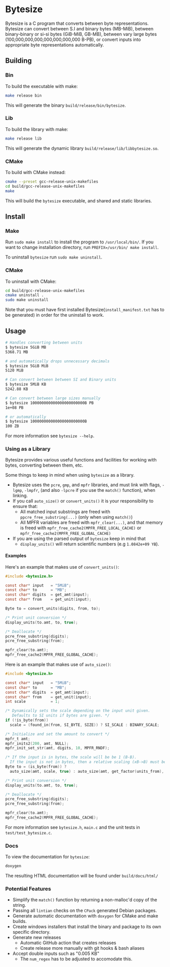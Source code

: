 # Bytesize

Bytesize is a C program that converts between byte representations.
Bytesize can convert between S.I and binary bytes (MB-MiB), between
binary-binary or si-si bytes (GiB-MiB, GB-MB), between vary large bytes
(100,000,000,000,000,000,000,000 B-PB), or convert inputs into
appropriate byte representations automatically.

## Building

### Bin

To build the executable with make:

``` bash
make release bin
```

This will generate the binary `build/release/bin/bytesize`.


### Lib

To build the library with make:
``` bash
make release lib
```

This will generate the dynamic library `build/release/lib/libbytesize.so`.

### CMake

To build with CMake instead:

``` bash
cmake --preset gcc-release-unix-makefiles
cd build/gcc-release-unix-makefiles
make
```

This will build the `bytesize` executable, and shared and static libraries.

## Install

### Make
Run `sudo make install` to install the program to `/usr/local/bin/`.
If you want to change installation directory, run `PREFIX=/usr/bin/ make install`.

To uninstall `bytesize` run `sudo make uninstall`.

### CMake

To uninstall with CMake:

``` bash
cd build/gcc-release-unix-makefiles
cmake uninstall .
sudo make uninstall
```

Note that you must have first installed Bytesize(`install_manifest.txt`
has to be generated) in order for the uninstall to work.

## Usage

``` bash
# Handles converting between units 
$ bytesize 5GiB MB
5368.71 MB

# and automatically drops unnecessary decimals
$ bytesize 5GiB MiB
5120 MiB

# Can convert between between SI and Binary units 
$ bytesize 5MiB KB
5242.88 KB

# Can convert between large sizes manually
$ bytesize 100000000000000000000000B PB
1e+08 PB

# or automatically
$ bytesize 100000000000000000000000B
100 ZB
```

For more information see `bytesize --help`.

### Using as a Library

Bytesize provides various useful functions and facilities for working with bytes, converting between them, etc.

Some things to keep in mind when using `bytesize` as a library.

- Bytesize uses the `pcre`, `gmp`, and `mpfr` libraries, and must link with flags, `-lgmp`, `-lmpfr`, (and also `-lpcre` if you use the `match()` function), when linking.
- If you call `auto_size()` or `convert_units()` it is your responsibility to ensure that:
    - All matched input substrings are freed with `ppcre_free_substring(...)` (only when using `match()`)
    - All MPFR variables are freed with `mpfr_clear(...)`, and that memory is
        freed with `mpfr_free_cache2(MPFR_FREE_LOCAL_CACHE)` or `mpfr_free_cache2(MPFR_FREE_GLOBAL_CACHE)`
- If you are using the parsed output of `bytesize` keep in mind that
    - `display_units()` will return scientific numbers (e.g `1.0842e+09 YB`).

#### Examples

Here's an example that makes use of `convert_units()`:

``` c
#include <bytesize.h>

const char* input   = "5MiB";
const char* to      = "MB";
const char* digits  = get_amt(input);
const char* from    = get_unit(input);

Byte to = convert_units(digits, from, to);

/* Print unit conversion */
display_units(to.amt, to, true);

/* Deallocate */
pcre_free_substring(digits);
pcre_free_substring(from);

mpfr_clear(to.amt);
mpfr_free_cache2(MPFR_FREE_GLOBAL_CACHE);
```

Here is an example that makes use of `auto_size()`:

``` c
#include <bytesize.h>

const char* input   = "5MiB";
const char* to      = "MB";
const char* digits  = get_amt(input);
const char* from    = get_unit(input);
int scale           = 1;

/* Dynamically sets the scale depending on the input unit given.
   Defaults to SI units if bytes are given. */
if (!is_byte(from))
  scale = (found_in(from, SI_BYTE, SIZE)) ? SI_SCALE : BINARY_SCALE;

/* Initialize and set the amount to convert */
mpfr_t amt;
mpfr_inits2(200, amt, NULL);
mpfr_init_set_str(amt, digits, 10, MPFR_RNDF);

/* If the input is in bytes, the scale will be be 1 (B-B).
  If the input is not in bytes, then a relative scaling (xB->B) must be provided */
Byte to = (is_byte(from)) ?
  auto_size(amt, scale, true) : auto_size(amt, get_factor(units_from), false);

/* Print unit conversion */
display_units(to.amt, to, true);

/* Deallocate */
pcre_free_substring(digits);
pcre_free_substring(from);

mpfr_clear(to.amt);
mpfr_free_cache2(MPFR_FREE_GLOBAL_CACHE);
```

For more information see `bytesize.h`, `main.c` and the unit tests in `test/test_bytesize.c`.


### Docs

To view the documentation for `bytesize`:

``` bash
doxygen
```

The resulting HTML documentation will be found under `build/docs/html/`

### Potential Features

- Simplify the `match()` function by returning a non-malloc'd copy of the string.
- Passing all `lintian` checks on the `CPack` generated Debian packages.
- Generate automatic documentation with `doxygen` for CMake and make builds.
- Create windows installers that install the binary and package to its own specific directory.
- Generate new releases
    - Automatic GitHub action that creates releases
    - Create release more manually with git hooks & bash aliases
- Accept double inputs such as "0.005 KB"
    - The `num_regex` has to be adjusted to accomodate this.
